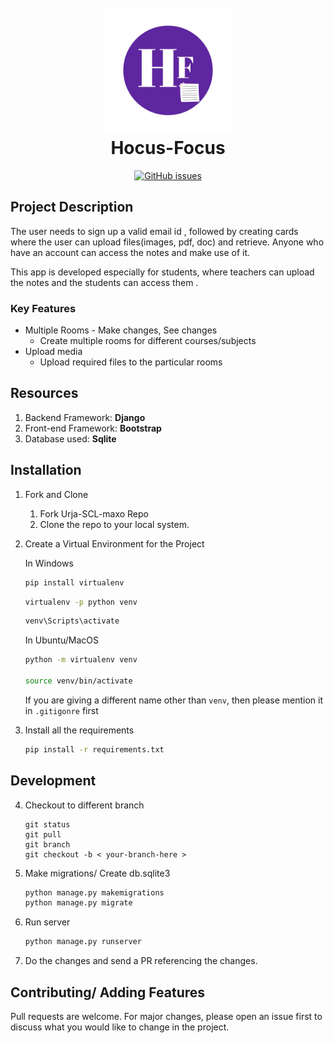 

<h1 align="center">
  <br>
  <a href="#"><img src="Project\media\Images\Hocus Focus logo.png" alt="Markdownify" width="200"></a>
  <br>
Hocus-Focus
  <br>
</h1>

<p align="center">
  <a href="#"><img alt="GitHub issues" src="https://img.shields.io/badge/URL-website-blueviolet?logo=Python=for-the-badge" title="Live Demo"></a>
  </p>


## Project Description
The user needs to sign up a valid email id , followed by creating cards where the user can upload files(images, pdf, doc) and retrieve. Anyone who have an account can access the notes and make use of it.

This app is developed especially for students, where teachers can upload the notes and the students can access them .

### Key Features   
* Multiple Rooms - Make changes, See changes
  - Create multiple rooms for different courses/subjects
* Upload media
  - Upload required files to the particular rooms

## Resources  
1. Backend Framework: **Django** 
2. Front-end Framework: **Bootstrap**
3. Database used: **Sqlite**



## Installation

1. Fork and Clone
    <ol>
    <li>Fork Urja-SCL-maxo Repo</li>
    <li>Clone the repo to your local system.</li>
    </ol>

2. Create a Virtual Environment for the Project

    In Windows
    ```bash
    pip install virtualenv
    ```
    ```bash
    virtualenv -p python venv
    ```
    ```bash
    venv\Scripts\activate
    ```

    In Ubuntu/MacOS
    ```bash
    python -m virtualenv venv

    source venv/bin/activate
    ```

   If you are giving a different name other than `venv`, then please mention it in `.gitigonre` first

3. Install all the requirements

    ```bash
    pip install -r requirements.txt
    ```
## Development

4. Checkout to different branch
     ```git
    git status
    git pull
    git branch
    git checkout -b < your-branch-here >
    ```

5. Make migrations/ Create db.sqlite3

    ```bash
    python manage.py makemigrations
    python manage.py migrate
    ```

6. Run server
    ```bash
    python manage.py runserver
    ```

7. Do the changes and send a PR referencing the changes.

## Contributing/ Adding Features

Pull requests are welcome. For major changes, please open an issue first to discuss what you would like to change in the project.